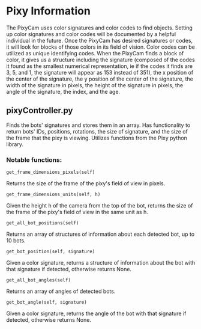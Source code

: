 # Pixy Information
The PixyCam uses color signatures and color codes to find objects. Setting up color signatures and color codes will be documented by a helpful individual in the future. Once the PixyCam has desired signatures or codes, it will look for blocks of those colors in its field of vision. Color codes can be utilized as unique identifying codes. When the PixyCam finds a block of color, it gives us a structure including the signature (composed of the codes it found as the smallest numerical representation, ie if the codes it finds are 3, 5, and 1, the signature will appear as 153 instead of 351), the x position of the center of the signature, the y position of the center of the signature, the width of the signature in pixels, the height of the signature in pixels, the angle of the signature, the index, and the age.

## pixyController.py
Finds the bots' signatures and stores them in an array. Has functionality to return bots' IDs, positions, rotations, the size of signature, and the size of the frame that the pixy is viewing.
Utilizes functions from the Pixy python library.

### Notable functions:
`get_frame_dimensions_pixels(self)`

Returns the size of the frame of the pixy's field of view in pixels.


`get_frame_dimensions_units(self, h)`

Given the height h of the camera from the top of the bot, returns the size of the frame of the pixy's field of view in the same unit as h.


`get_all_bot_positions(self)`

Returns an array of structures of information about each detected bot, up to 10 bots.


`get_bot_position(self, signature)`

Given a color signature, returns a structure of information about the bot with that signature if detected, otherwise returns None.


`get_all_bot_angles(self)`

Returns an array of angles of detected bots.


`get_bot_angle(self, signature)`

Given a color signature, returns the angle of the bot with that signature if detected, otherwise returns None.
